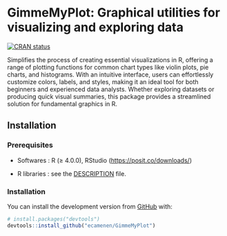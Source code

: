 
<!-- README.md is generated from README.Rmd. Please edit that file -->

# GimmeMyPlot: Graphical utilities for visualizing and exploring data

[![CRAN
status](https://www.r-pkg.org/badges/version/GimmeMyPlot)](https://CRAN.R-project.org/package=GimmeMyPlot)

Simplifies the process of creating essential visualizations in R,
offering a range of plotting functions for common chart types like
violin plots, pie charts, and histograms. With an intuitive interface,
users can effortlessly customize colors, labels, and styles, making it
an ideal tool for both beginners and experienced data analysts. Whether
exploring datasets or producing quick visual summaries, this package
provides a streamlined solution for fundamental graphics in R.

## Installation

### Prerequisites

- Softwares : R (≥ 4.0.0), RStudio (<https://posit.co/downloads/>)

- R libraries : see the
  [DESCRIPTION](https://github.com/ecamenen/GimmeMyPlot/blob/develop/DESCRIPTION)
  file.

### Installation

You can install the development version from
[GitHub](https://github.com/) with:

``` r
# install.packages("devtools")
devtools::install_github("ecamenen/GimmeMyPlot")
```
